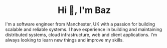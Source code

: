 <h1 align="center">Hi 👋, I'm Baz</h1>

<p>
I'm a software engineer from Manchester, UK with a passion for building scalable and reliable systems. I have experience in building and maintaining   distributed systems, cloud infrastructure, web and client applications. I'm always looking to learn new things and improve my skills.</p>
</p>
